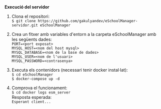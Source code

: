 **Execució del servidor**

1. Clona el repositori:\
`$ git clone https://github.com/gakulyandev/eSchoolManager-servidor.git eSchoolManager`

2. Crea un fitxer amb variables d'entorn a la carpeta eSchoolManager amb les següents dades:\
`PORT=<port exposat>`\
`MYSQL_HOST=<nom del host mysql>`\
`MYSQL_DATABASE=<nom de la base de dades>`\
`MYSQL_USER=<nom de l'usuari>`\
`MYSQL_PASSWORD=<contrasenya>`

3. Executa els contenidors (necessari tenir docker instal·lat):\
`$ cd eSchoolManager`\
`$ docker-compose up -d`

4. Comprova el funcionament:\
`$ cd docker logs esm_server`\
Resposta esperada:\
`Esperant client...`
 